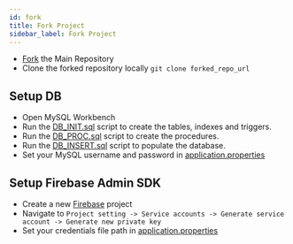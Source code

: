 ```yaml
---
id: fork
title: Fork Project
sidebar_label: Fork Project
---
```


* [Fork](https://github.com/ddlogesh/zinger-framework/fork) the Main Repository
* Clone the forked repository locally `git clone forked_repo_url`
## Setup DB

* Open MySQL Workbench
* Run the [DB_INIT.sql](https://github.com/ddlogesh/zinger-framework/blob/master/sql/DB_INIT.sql) script to create the tables, indexes and triggers.
* Run the [DB_PROC.sql](https://github.com/ddlogesh/zinger-framework/blob/master/sql/DB_PROC.sql) script to create the procedures.
* Run the [DB_INSERT.sql](https://github.com/ddlogesh/zinger-framework/blob/master/sql/DB_INSERT.sql) script to populate the database.
* Set your MySQL username and password in [application.properties](https://github.com/ddlogesh/zinger-framework/blob/master/src/main/resources/application.properties)

## Setup Firebase Admin SDK
* Create a new [Firebase](https://console.firebase.google.com/) project 
* Navigate to `Project setting -> Service accounts -> Generate service account -> Generate new private key`
* Set your credentials file path in [application.properties](https://github.com/ddlogesh/zinger-framework/blob/master/src/main/resources/application.properties)
